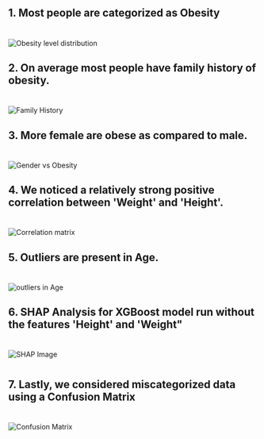 ## 1. Most people are categorized as Obesity 
#

![Obesity level distribution](https://github.com/user-attachments/assets/f3f3b965-7f3c-4946-8de3-846cd79ac00a)



## 2. On average most people have family history of obesity.
#

![Family History](https://github.com/user-attachments/assets/a5e1bdff-a80e-41d7-8cca-38b8bbf8d9cc)


## 3. More female are obese as compared to male.
#

![Gender vs Obesity](https://github.com/user-attachments/assets/0666269d-74db-433b-9b94-e08ea66fec30)



## 4. We noticed a relatively strong positive correlation between 'Weight' and 'Height'.
#

![Correlation matrix](https://github.com/user-attachments/assets/48b10866-b695-413f-ac2b-420bbb871b09)



## 5. Outliers are present in Age.
#


![outliers in Age](https://github.com/user-attachments/assets/3fdbe520-826c-4075-b5c3-e334260876db)



## 6. SHAP Analysis for XGBoost model run without the features 'Height' and 'Weight"
#
#
![SHAP Image](https://github.com/user-attachments/assets/b3a20c7e-23c5-455d-a773-a24a3b697c6f)


#
## 7. Lastly, we considered miscategorized data using a **Confusion Matrix**
#
![Confusion Matrix](https://github.com/user-attachments/assets/7cd28ef3-3457-438e-a8f1-502570d9d2ca)


